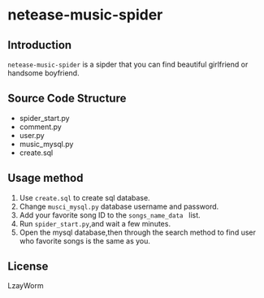 # netease-music-spider


## Introduction
`netease-music-spider` is a sipder that you can find beautiful girlfriend or handsome boyfriend.


## Source Code Structure
- spider_start.py     
- comment.py
- user.py
- music_mysql.py
- create.sql


## Usage method

1. Use `create.sql` to create sql database.
2. Change `musci_mysql.py` database username and password.
3. Add your favorite song ID to the `songs_name_data ` list.
4. Run `spider_start.py`,and wait a few minutes.
5. Open the mysql database,then through the search method to find  user who favorite songs is the same as you.



## License

LzayWorm

